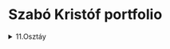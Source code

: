 # Szabó Kristóf portfolio

<details><summary>11.Osztáy</summary>
<p>

# Amiket 11.be csináltam
</p>
</details>